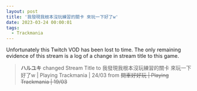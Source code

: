 ```yaml
---
layout: post
title: '我發現我根本沒玩練習的關卡 來玩一下好了w'
date: 2023-03-24 00:00:01
tags:
  - Trackmania
---
```


Unfortunately this Twitch VOD has been lost to time. The only remaining evidence of this stream is a log of a change in
stream title to this game.

> **ハルユキ** changed Stream Title to 我發現我根本沒玩練習的關卡 來玩一下好了w &#124; Playing Trackmania &#124; 24/03 from ~~開車好好玩 &#124; Playing Trackmania &#124; 19/03~~